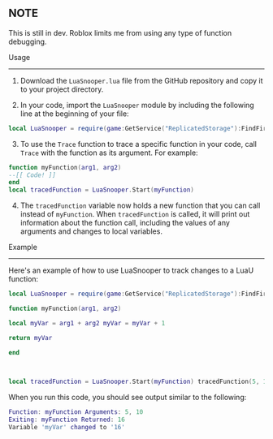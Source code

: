 ## NOTE
This is still in dev.
Roblox limits me from using any type of function debugging.


Usage

-----


1. Download the `LuaSnooper.lua` file from the GitHub repository and copy it to your project directory.

2. In your code, import the `LuaSnooper` module by including the following line at the beginning of your file:

  

```lua
local LuaSnooper = require(game:GetService("ReplicatedStorage"):FindFirstChild("LuaSnooper"))
```

3. To use the `Trace` function to trace a specific function in your code, call `Trace` with the function as its argument. For example:

```lua
function myFunction(arg1, arg2) 
--[[ Code! ]] 
end 
local tracedFunction = LuaSnooper.Start(myFunction)
```

4. The `tracedFunction` variable now holds a new function that you can call instead of `myFunction`. When `tracedFunction` is called, it will print out information about the function call, including the values of any arguments and changes to local variables.

  

Example

-------

  

Here's an example of how to use LuaSnooper to track changes to a LuaU function:

  

```lua
local LuaSnooper = require(game:GetService("ReplicatedStorage"):FindFirstChild("LuaSnooper"))

function myFunction(arg1, arg2)

local myVar = arg1 + arg2 myVar = myVar + 1

return myVar

end

  

local tracedFunction = LuaSnooper.Start(myFunction) tracedFunction(5, 10)

```

  

When you run this code, you should see output similar to the following:
  

```lua
Function: myFunction Arguments: 5, 10 
Exiting: myFunction Returned: 16 
Variable 'myVar' changed to '16'
```
